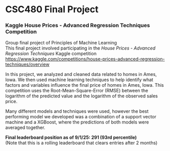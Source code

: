 # CSC480 Final Project
### Kaggle House Prices - Advanced Regression Techniques Competition
Group final project of Principles of Machine Learning  
This final project involved participating in the _House Prices - Advanced Regression Techniques_ Kaggle competition  
https://www.kaggle.com/competitions/house-prices-advanced-regression-techniques/overview

In this project, we analyzed and cleaned data related to homes in Ames, Iowa. We then used machine learning techniques to help identify what factors and variables influence the final price of homes in Ames, Iowa. 
This competition uses the Root-Mean-Square-Error (RMSE) between the logarithm of the predicted value and the logarithm of the observed sales price.

Many different models and techniques were used, however the best performing model we developed was a combination of a support vector machine and a XGBoost, where the predictions of both models were averaged together. 

**Final leaderboard position as of 9/1/25: 291 (93rd percentile)**  
(Note that this is a rolling leaderboard that clears entries after 2 months)
